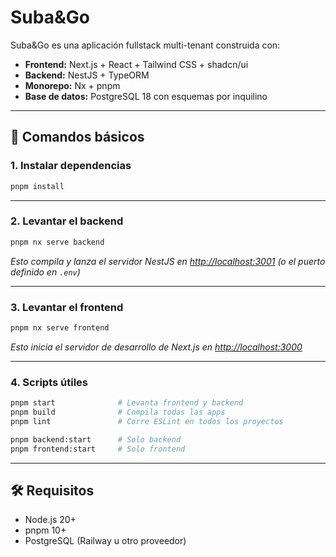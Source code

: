 # Suba\&Go

Suba\&Go es una aplicación fullstack multi-tenant construida con:

- **Frontend:** Next.js + React + Tailwind CSS + shadcn/ui
- **Backend:** NestJS + TypeORM
- **Monorepo:** Nx + pnpm
- **Base de datos:** PostgreSQL 18 con esquemas por inquilino

---

## 🚀 Comandos básicos

### 1. Instalar dependencias

```bash
pnpm install
```

---

### 2. Levantar el backend

```bash
pnpm nx serve backend
```

_Esto compila y lanza el servidor NestJS en [http://localhost:3001](http://localhost:3001) (o el puerto definido en `.env`)_

---

### 3. Levantar el frontend

```bash
pnpm nx serve frontend
```

_Esto inicia el servidor de desarrollo de Next.js en [http://localhost:3000](http://localhost:3000)_

---

### 4. Scripts útiles

```bash
pnpm start              # Levanta frontend y backend
pnpm build              # Compila todas las apps
pnpm lint               # Corre ESLint en todos los proyectos

pnpm backend:start      # Solo backend
pnpm frontend:start     # Solo frontend
```

---

## 🛠 Requisitos

- Node.js 20+
- pnpm 10+
- PostgreSQL (Railway u otro proveedor)
